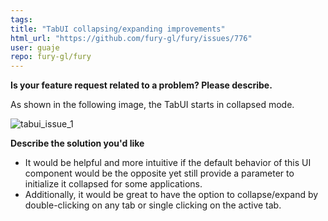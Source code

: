 ```yaml
---
tags: 
title: "TabUI collapsing/expanding improvements"
html_url: "https://github.com/fury-gl/fury/issues/776"
user: guaje
repo: fury-gl/fury
---
```


**Is your feature request related to a problem? Please describe.**

As shown in the following image, the TabUI starts in collapsed mode.

![tabui_issue_1](https://user-images.githubusercontent.com/9929496/229543675-7cec0c13-c21e-4ca5-aff7-14cf1852eed3.png)

**Describe the solution you'd like**

-  It would be helpful and more intuitive if the default behavior of this UI component would be the opposite yet still provide a parameter to initialize it collapsed for some applications.
- Additionally, it would be great to have the option to collapse/expand by double-clicking on any tab or single clicking on the active tab.
